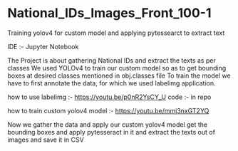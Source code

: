 # National_IDs_Images_Front_100-1
Training yolov4 for custom model and applying pytessearct to extract text


IDE :- Jupyter Notebook

The Project is about gathering National IDs and extract the texts as per classes
We used YOLOv4 to train our custom model so as to get bounding boxes at desired classes mentioned in obj.classes file
To train the model we have to first annotate the data, for which we used labelimg application.


how to use labelimg :- https://youtu.be/p0nR2YsCY_U
code :- in repo

how to train custom yolov4 model :- https://youtu.be/mmj3nxGT2YQ

Now we gather the data and apply our custom yolov4 model get the bounding boxes and apply pytesseract in it and extract the texts out of images and save it in CSV 
